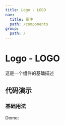 ```yaml
---
title: Logo - LOGO
nav:
  title: 组件
  path: /components
group:
  path: /
---
```


# Logo - LOGO

这是一个组件的基础描述

## 代码演示

### 基础用法

Demo:

<code src="./demos/logo.tsx"  background="#f0f2f5" />

